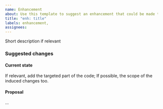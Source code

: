 ```yaml
---
name: Enhancement
about: Use this template to suggest an enhancement that could be made to the project.
title: "enh: title"
labels: enhancement,
assignees:
---
```


Short description if relevant

### Suggested changes

#### Current state

If relevant, add the targeted part of the code; If possible, the scope of the induced changes too.

#### Proposal

...
